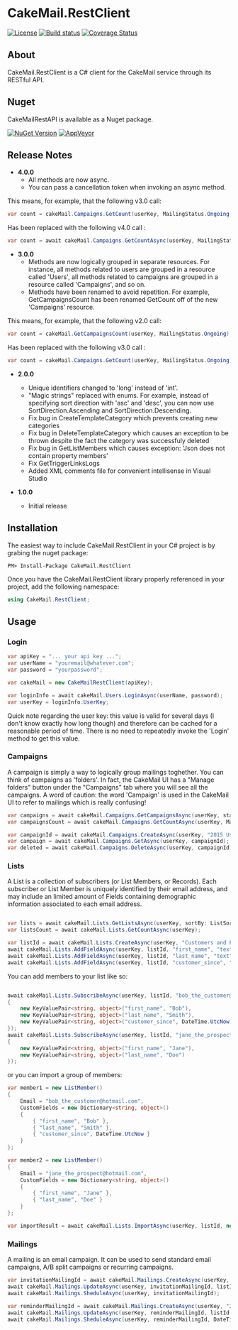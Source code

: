 # CakeMail.RestClient

[![License](https://img.shields.io/badge/license-MIT-blue.svg)](http://jericho.mit-license.org/)
[![Build status](https://ci.appveyor.com/api/projects/status/m8lsx7snrc5jdrdi?svg=true)](https://ci.appveyor.com/project/Jericho/cakemail-restclient)
[![Coverage Status](https://coveralls.io/repos/Jericho/CakeMail.RestClient/badge.svg)](https://coveralls.io/r/Jericho/CakeMail.RestClient)

## About

CakeMail.RestClient is a C# client for the CakeMail service through its RESTful API.

## Nuget

CakeMailRestAPI is available as a Nuget package.

[![NuGet Version](http://img.shields.io/nuget/v/CakeMail.RestClient.svg)](https://www.nuget.org/packages/CakeMail.RestClient/)
[![AppVeyor](https://img.shields.io/appveyor/ci/Jericho/cakemail-restclient.svg)](https://ci.appveyor.com/project/Jericho/cakemail-restclient)

## Release Notes

+ **4.0.0**
    - All methods are now async.
    - You can pass a cancellation token when invoking an async method.

This means, for example, that the following v3.0 call:

```csharp
var count = cakeMail.Campaigns.GetCount(userKey, MailingStatus.Ongoing);
```

Has been replaced with the following v4.0 call :

```csharp
var count = await cakeMail.Campaigns.GetCountAsync(userKey, MailingStatus.Ongoing);
```

+ **3.0.0**
    - Methods are now logically grouped in separate resources. For instance, all methods related to users are grouped in a resource called 'Users', all methods related to campaigns are grouped in a resource called 'Campaigns', and so on.
    - Methods have been renamed to avoid repetition. For example, GetCampaignsCount has been renamed GetCount off of the new 'Campaigns' resource.

This means, for example, that the following v2.0 call:

```csharp
var count = cakeMail.GetCampaignsCount(userKey, MailingStatus.Ongoing);
```

Has been replaced with the following v3.0 call :

```csharp
var count = cakeMail.Campaigns.GetCount(userKey, MailingStatus.Ongoing);
```


+ **2.0.0**
    - Unique identifiers changed to 'long' instead of 'int'.
    - "Magic strings" replaced with enums. For example, instead of specifying sort direction with 'asc' and 'desc', you can now use SortDirection.Ascending and SortDirection.Descending.
    - Fix bug in CreateTemplateCategory which prevents creating new categories
    - Fix bug in DeleteTemplateCategory which causes an exception to be thrown despite the fact the category was successfuly deleted
    - Fix bug in GetListMembers which causes exception: 'Json does not contain property members'
    - Fix GetTriggerLinksLogs
    - Added XML comments file for convenient intellisense in Visual Studio

+ **1.0.0**
    - Initial release

## Installation

The easiest way to include CakeMail.RestClient in your C# project is by grabing the nuget package:

```
PM> Install-Package CakeMail.RestClient
```

Once you have the CakeMail.RestClient library properly referenced in your project, add the following namespace:

```csharp
using CakeMail.RestClient;
```

## Usage

### Login

```csharp
var apiKey = "... your api key ...";
var userName = "youremail@whatever.com";
var password = "yourpassword";

var cakeMail = new CakeMailRestClient(apiKey);

var loginInfo = await cakeMail.Users.LoginAsync(userName, password);
var userKey = loginInfo.UserKey;
```

Quick note regarding the user key: this value is valid for several days (I don't know exactly how long though) and therefore can be cached for a reasonable period of time. There is no need to repeatedly invoke the 'Login' method to get this value.

### Campaigns

A campaign is simply a way to logically group mailings toghether. You can think of campaigns as 'folders'. In fact, the CakeMail UI has a "Manage folders" button under the "Campaigns" tab where you will see all the campaigns.
A word of caution: the word 'Campaign' is used in the CakeMail UI to refer to mailings which is really confusing!

```csharp
var campaigns = await cakeMail.Campaigns.GetCampaignsAsync(userKey, status: MailingStatus.Ongoing, sortBy: MailingSortBy.Name, sortDirection: SortDirection.Ascending, limit: 50, offset: 0);
var campaignsCount = await cakeMail.Campaigns.GetCountAsync(userKey, MailingStatus.Ongoing);

var campaignId = await cakeMail.Campaigns.CreateAsync(userKey, "2015 User Conference");
var campaign = await cakeMail.Campaigns.GetAsync(userKey, campaignId);
var deleted = await cakeMail.Campaigns.DeleteAsync(userKey, campaignId);

```

### Lists

A List is a collection of subscribers (or List Members, or Records). Each subscriber or List Member is uniquely identified by their email address, and may include an limited amount of Fields containing demographic information associated to each email address.

```csharp

var lists = await cakeMail.Lists.GetListsAsync(userKey, sortBy: ListSortBy.Name, sortDirection: SortDirection.Descending, limit: 50, offset: 0);
var listsCount = await cakeMail.Lists.GetCountAsync(userKey);

var listId = await cakeMail.Lists.CreateAsync(userKey, "Customers and Prospects", "The XYZ Marketing Group", "marketing@yourcompany.com", true);
await cakeMail.Lists.AddFieldAsync(userKey, listId, "first_name", "text");
await cakeMail.Lists.AddFieldAsync(userKey, listId, "last_name", "text");
await cakeMail.Lists.AddFieldAsync(userKey, listId, "customer_since", "datetime");
```

You can add members to your list like so:

```csharp

await cakeMail.Lists.SubscribeAsync(userKey, listId, "bob_the_customer@hotmail.com", true, true, new[]
{
    new KeyValuePair<string, object>("first_name", "Bob"), 
    new KeyValuePair<string, object>("last_name", "Smith"), 
    new KeyValuePair<string, object>("customer_since", DateTime.UtcNow) 
});
await cakeMail.Lists.SubscribeAsync(userKey, listId, "jane_the_prospect@hotmail.com", true, true, new[]
{
    new KeyValuePair<string, object>("first_name", "Jane"), 
    new KeyValuePair<string, object>("last_name", "Doe")
});
```

or you can import a group of members:

```csharp
var member1 = new ListMember()
{
    Email = "bob_the_customer@hotmail.com",
    CustomFields = new Dictionary<string, object>()
    {
        { "first_name", "Bob" },
        { "last_name", "Smith" },
        { "customer_since", DateTime.UtcNow }
    }
};

var member2 = new ListMember()
{
    Email = "jane_the_prospect@hotmail.com",
    CustomFields = new Dictionary<string, object>()
    {
        { "first_name", "Jane" },
        { "last_name", "Doe" }
    }
};

var importResult = await cakeMail.Lists.ImportAsync(userKey, listId, new[] { member1, member2 });
```

### Mailings

A mailing is an email campaign. It can be used to send standard email campaigns, A/B split campaigns or recurring campaigns.

```csharp
var invitationMailingId = await cakeMail.Mailings.CreateAsync(userKey, "2015 User Conference invitation", campaignId);
await cakeMail.Mailings.UpdateAsync(userKey, invitationMailingId, listId: listId, htmlContent: "<html><body>You are invited to attend our annual user conference</body></html>", textContent: "You are invited to attend our annual user conference", subject: "Invitation to our 2015 user conference");
await cakeMail.Mailings.SheduleAsync(userKey, invitationMailingId);

var reminderMailingId = await cakeMail.Mailings.CreateAsync(userKey, "2015 User Conference reminder", campaignId);
await cakeMail.Mailings.UpdateAsync(userKey, reminderMailingId, listId: listId, htmlContent: "<html><body>Don't forget our upcoming annual user conference</body></html>", textContent: "Don't forget our upcoming annual user conference", subject: "Reminder about our 2015 user conference");
await cakeMail.Mailings.SheduleAsync(userKey, reminderMailingId, DateTime.UtcNow.AddDays(2));
```
